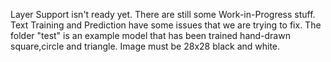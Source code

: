Layer Support isn't ready yet. There are still some Work-in-Progress stuff.
Text Training and Prediction have some issues that we are trying to fix.
The folder "test" is an example model that has been trained hand-drawn square,circle and triangle. Image must be 28x28 black and white.
